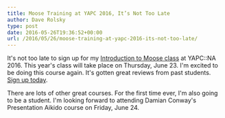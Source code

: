 ```yaml
---
title: Moose Training at YAPC 2016, It’s Not Too Late
author: Dave Rolsky
type: post
date: 2016-05-26T19:36:52+00:00
url: /2016/05/26/moose-training-at-yapc-2016-its-not-too-late/
---
```

It's not too late to sign up for my [Introduction to Moose class][1] at YAPC::NA 2016. This year's class will take place on Thursday, June 23. I'm excited to be doing this course again. It's gotten great reviews from past students. [Sign up today][2].

There are lots of other great courses. For the first time ever, I'm also going to be a student. I'm looking forward to attending Damian Conway's Presentation Aikido course on Friday, June 24.

 [1]: http://www.yapcna.org/yn2016/tutorials.html#Moose
 [2]: http://www.yapcna.org/yn2016/purchase